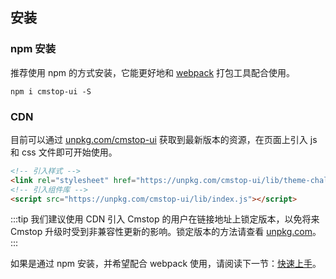 ## 安装

### npm 安装

推荐使用 npm 的方式安装，它能更好地和 [webpack](https://webpack.js.org/) 打包工具配合使用。

```shell
npm i cmstop-ui -S
```

### CDN

目前可以通过 [unpkg.com/cmstop-ui](https://unpkg.com/cmstop-ui/) 获取到最新版本的资源，在页面上引入 js 和 css 文件即可开始使用。

```html
<!-- 引入样式 -->
<link rel="stylesheet" href="https://unpkg.com/cmstop-ui/lib/theme-chalk/index.css">
<!-- 引入组件库 -->
<script src="https://unpkg.com/cmstop-ui/lib/index.js"></script>
```

:::tip
我们建议使用 CDN 引入 Cmstop 的用户在链接地址上锁定版本，以免将来 Cmstop 升级时受到非兼容性更新的影响。锁定版本的方法请查看 [unpkg.com](https://unpkg.com)。
:::


如果是通过 npm 安装，并希望配合 webpack 使用，请阅读下一节：[快速上手](/#/zh-CN/component/quickstart)。

